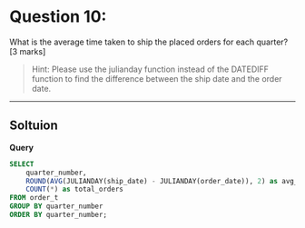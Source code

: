 # Question 10:

What is the average time taken to ship the placed orders for each quarter? [3 marks]
> Hint: Please use the julianday function instead of the DATEDIFF function to find the difference between the ship date and the order date.

---

## Soltuion

**Query**

```sql
SELECT
    quarter_number,
    ROUND(AVG(JULIANDAY(ship_date) - JULIANDAY(order_date)), 2) as avg_days_to_ship,
    COUNT(*) as total_orders
FROM order_t
GROUP BY quarter_number
ORDER BY quarter_number;
```

